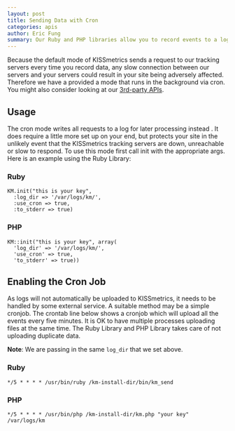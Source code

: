 ```yaml
---
layout: post
title: Sending Data with Cron
categories: apis
author: Eric Fung
summary: Our Ruby and PHP libraries allow you to record events to a log, and then periodically push these logs to our tracking servers asynchronously. Here is how to set up these server-side libraries to work with `cron`.
---
```

Because the default mode of KISSmetrics sends a request to our tracking servers every time you record data, any slow connection between our servers and your servers could result in your site being adversely affected. Therefore we have a provided a mode that runs in the background via cron. You might also consider looking at our [3rd-party APIs][other].

## Usage
The cron mode writes all requests to a log for later processing instead . It does require a little more set up on your end, but protects your site in the unlikely event that the KISSmetrics tracking servers are down, unreachable or slow to respond. To use this mode first call init with the appropriate args. Here is an example using the Ruby Library:

### Ruby

    KM.init("this is your key", 
      :log_dir => '/var/logs/km/', 
      :use_cron => true, 
      :to_stderr => true)

### PHP

    KM::init("this is your key", array(
      'log_dir' => '/var/logs/km/', 
      'use_cron' => true, 
      'to_stderr' => true))

## Enabling the Cron Job

As logs will not automatically be uploaded to KISSmetrics, it needs to be handled by some external service. A suitable method may be a simple cronjob. The crontab line below shows a cronjob which will upload all the events every five minutes. It is OK to have multiple processes uploading files at the same time. The Ruby Library and PHP Library takes care of not uploading duplicate data.

**Note**: We are passing in the same `log_dir` that we set above.

### Ruby
    */5 * * * * /usr/bin/ruby /km-install-dir/bin/km_send
  
### PHP

    */5 * * * * /usr/bin/php /km-install-dir/km.php "your key" /var/logs/km

[other]: /apis/other